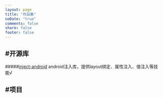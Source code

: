 ```yaml
---
layout: page
title: "作品集"
noDate: "true"
comments: false
share: false
footer: false
---
```


## #开源库

#####[inject-android](https://github.com/mokai/inject-android)  android注入库，提供layout绑定、属性注入、值注入等技能√


## #项目
